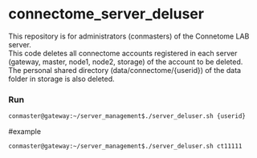 # connectome_server_deluser
This repository is for administrators (conmasters) of the Connetome LAB server.   
This code deletes all connectome accounts registered in each server (gateway, master, node1, node2, storage) of the account to be deleted.   
The personal shared directory (data/connectome/{userid}) of the data folder in storage is also deleted.

### Run
~~~Bash
conmaster@gateway:~/server_management$./server_deluser.sh {userid}
~~~

#example
~~~Bash
conmaster@gateway:~/server_management$./server_deluser.sh ct11111
~~~
